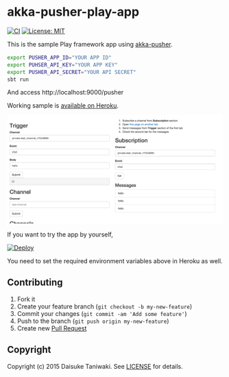 # akka-pusher-play-app

[![CI][ci-image]][ci-link]
[![License: MIT](http://img.shields.io/badge/license-MIT-blue.svg)](LICENSE)

This is the sample Play framework app using [akka-pusher](https://github.com/dtaniwaki/akka-pusher).

```bash
export PUSHER_APP_ID="YOUR APP ID"
export PUHSER_API_KEY="YOUR APP KEY"
export PUSHER_API_SECRET="YOUR API SECRET"
sbt run
```

And access http://localhost:9000/pusher

Working sample is [available on Heroku](https://akka-pusher-play-app.herokuapp.com/pusher).

[![screenshot](misc/screenshot.png)](https://akka-pusher-play-app.herokuapp.com/pusher)

If you want to try the app by yourself,

[![Deploy](https://www.herokucdn.com/deploy/button.png)](https://heroku.com/deploy?template=https://github.com/dtaniwaki/akka-pusher-play-app)

You need to set the required environment variables above in Heroku as well.

## Contributing

1. Fork it
2. Create your feature branch (`git checkout -b my-new-feature`)
3. Commit your changes (`git commit -am 'Add some feature'`)
4. Push to the branch (`git push origin my-new-feature`)
5. Create new [Pull Request](../../pull/new/master)

## Copyright

Copyright (c) 2015 Daisuke Taniwaki. See [LICENSE](LICENSE) for details.

[ci-image]:  https://travis-ci.org/dtaniwaki/akka-pusher-play-app.svg
[ci-link]:   https://travis-ci.org/dtaniwaki/akka-pusher-play-app
